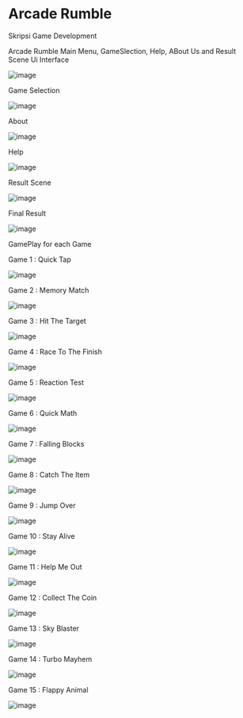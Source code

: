 # Arcade Rumble
 Skripsi Game Development

Arcade Rumble Main Menu, GameSlection, Help, ABout Us and Result Scene Ui Interface

![image](https://github.com/user-attachments/assets/4703446e-8ac7-49b8-b652-a809d6c8d86e)

Game Selection 

![image](https://github.com/user-attachments/assets/7fc5efb1-fff8-43d7-8594-5b33c51e344c)

About

![image](https://github.com/user-attachments/assets/e1b18734-ca02-4739-b22d-dcda23e99b25)

Help

![image](https://github.com/user-attachments/assets/6f4ca1df-9527-411d-acb0-4e4375b90015)

Result Scene

![image](https://github.com/user-attachments/assets/f48e16b0-c58c-40e0-977d-c8efedfefd1d)

Final Result

![image](https://github.com/user-attachments/assets/fd9bfbda-c2fc-44f7-8636-bc9a7eaf04a9)


GamePlay for each Game

Game 1 : Quick Tap

![image](https://github.com/user-attachments/assets/48b57217-5be9-4922-bb3f-7a7702644388)

Game 2 : Memory Match

![image](https://github.com/user-attachments/assets/de8fdf4a-de8d-403c-b6f5-73ac46782ec1)

Game 3 : Hit The Target 

![image](https://github.com/user-attachments/assets/4fbb5764-f741-427b-a53e-6ace9c2afacd)

Game 4 : Race To The Finish

![image](https://github.com/user-attachments/assets/48d792b9-c491-4367-b7e6-d1beed46427d)

Game 5 : Reaction Test

![image](https://github.com/user-attachments/assets/126c8a2c-81eb-4194-8650-569c662a7cdc)

Game 6 : Quick Math

![image](https://github.com/user-attachments/assets/9427bd1d-5c54-4b03-af53-0b8bf04adbee)

Game 7 : Falling Blocks

![image](https://github.com/user-attachments/assets/19363853-5acd-4094-b8a1-ede5eb2ed8a7)

Game 8 : Catch The Item

![image](https://github.com/user-attachments/assets/ec9fe3d3-acd0-4396-a211-ad4b92f88533)

Game 9 : Jump Over

![image](https://github.com/user-attachments/assets/a3c3d6de-8c82-4eb8-9341-8cea559e550c)

Game 10 : Stay Alive

![image](https://github.com/user-attachments/assets/9d447a10-bb6f-4f8c-ba67-79c0d26c509e)

Game 11 : Help Me Out

![image](https://github.com/user-attachments/assets/426dd482-d26b-45b6-a4d4-f4d6084855c9)

Game 12 : Collect The Coin

![image](https://github.com/user-attachments/assets/e8049bd3-a575-457c-905e-3d2901c0e82f)

Game 13 : Sky Blaster

![image](https://github.com/user-attachments/assets/e43ea599-00ac-4215-ae2a-edd815e79286)

Game 14 : Turbo Mayhem

![image](https://github.com/user-attachments/assets/0025b572-3f8d-43a1-8922-dd90000fe002)

Game 15 : Flappy Animal

![image](https://github.com/user-attachments/assets/4fb0889e-7849-4bca-b7f5-10d74a8cd639)










